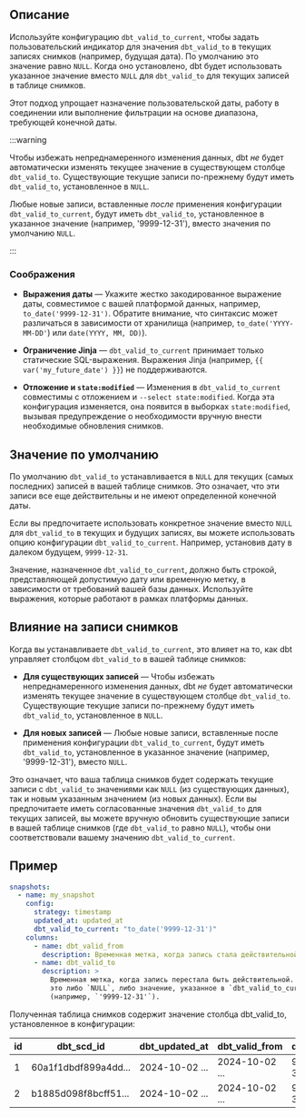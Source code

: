 ## Описание

Используйте конфигурацию `dbt_valid_to_current`, чтобы задать пользовательский индикатор для значения `dbt_valid_to` в текущих записях снимков (например, будущая дата). По умолчанию это значение равно `NULL`. Когда оно установлено, dbt будет использовать указанное значение вместо `NULL` для `dbt_valid_to` для текущих записей в таблице снимков.

Этот подход упрощает назначение пользовательской даты, работу в соединении или выполнение фильтрации на основе диапазона, требующей конечной даты.

:::warning

Чтобы избежать непреднамеренного изменения данных, dbt _не_ будет автоматически изменять текущее значение в существующем столбце `dbt_valid_to`. Существующие текущие записи по-прежнему будут иметь `dbt_valid_to`, установленное в `NULL`.

Любые новые записи, вставленные _после_ применения конфигурации `dbt_valid_to_current`, будут иметь `dbt_valid_to`, установленное в указанное значение (например, '9999-12-31'), вместо значения по умолчанию `NULL`.

:::

### Соображения

- **Выражения даты** &mdash; Укажите жестко закодированное выражение даты, совместимое с вашей платформой данных, например, `to_date('9999-12-31')`. Обратите внимание, что синтаксис может различаться в зависимости от хранилища (например, `to_date('YYYY-MM-DD'`) или `date(YYYY, MM, DD)`).

- **Ограничение Jinja** &mdash; `dbt_valid_to_current` принимает только статические SQL-выражения. Выражения Jinja (например, `{{ var('my_future_date') }}`) не поддерживаются.

- **Отложение и `state:modified`** &mdash; Изменения в `dbt_valid_to_current` совместимы с отложением и `--select state:modified`. Когда эта конфигурация изменяется, она появится в выборках `state:modified`, вызывая предупреждение о необходимости вручную внести необходимые обновления снимков.

## Значение по умолчанию

По умолчанию `dbt_valid_to` устанавливается в `NULL` для текущих (самых последних) записей в вашей таблице снимков. Это означает, что эти записи все еще действительны и не имеют определенной конечной даты.

Если вы предпочитаете использовать конкретное значение вместо `NULL` для `dbt_valid_to` в текущих и будущих записях, вы можете использовать опцию конфигурации `dbt_valid_to_current`. Например, установив дату в далеком будущем, `9999-12-31`.

Значение, назначенное `dbt_valid_to_current`, должно быть строкой, представляющей допустимую дату или временную метку, в зависимости от требований вашей базы данных. Используйте выражения, которые работают в рамках платформы данных.

## Влияние на записи снимков

Когда вы устанавливаете `dbt_valid_to_current`, это влияет на то, как dbt управляет столбцом `dbt_valid_to` в вашей таблице снимков:

- **Для существующих записей** &mdash; Чтобы избежать непреднамеренного изменения данных, dbt _не_ будет автоматически изменять текущее значение в существующем столбце `dbt_valid_to`. Существующие текущие записи по-прежнему будут иметь `dbt_valid_to`, установленное в `NULL`.

- **Для новых записей** &mdash; Любые новые записи, вставленные после применения конфигурации `dbt_valid_to_current`, будут иметь `dbt_valid_to`, установленное в указанное значение (например, '9999-12-31'), вместо `NULL`.

Это означает, что ваша таблица снимков будет содержать текущие записи с `dbt_valid_to` значениями как `NULL` (из существующих данных), так и новым указанным значением (из новых данных). Если вы предпочитаете иметь согласованные значения `dbt_valid_to` для текущих записей, вы можете вручную обновить существующие записи в вашей таблице снимков (где `dbt_valid_to` равно `NULL`), чтобы они соответствовали вашему значению `dbt_valid_to_current`.

## Пример

<File name='snapshots/schema.yml'>

```yaml
snapshots:
  - name: my_snapshot
    config:
      strategy: timestamp
      updated_at: updated_at
      dbt_valid_to_current: "to_date('9999-12-31')"
    columns:
      - name: dbt_valid_from
        description: Временная метка, когда запись стала действительной.
      - name: dbt_valid_to
        description: >
          Временная метка, когда запись перестала быть действительной. Для текущих записей
          это либо `NULL`, либо значение, указанное в `dbt_valid_to_current`
          (например, `'9999-12-31'`).
```

</File>

Полученная таблица снимков содержит значение столбца dbt_valid_to, установленное в конфигурации:

| id | dbt_scd_id           |    dbt_updated_at    |       dbt_valid_from |     dbt_valid_to     |
| -- | -------------------- | -------------------- | -------------------- | -------------------- |
|  1 | 60a1f1dbdf899a4dd... | 2024-10-02 ...       | 2024-10-02 ...       | 9999-12-31 ...       |
|  2 | b1885d098f8bcff51... | 2024-10-02 ...       | 2024-10-02 ...       | 9999-12-31 ...       |